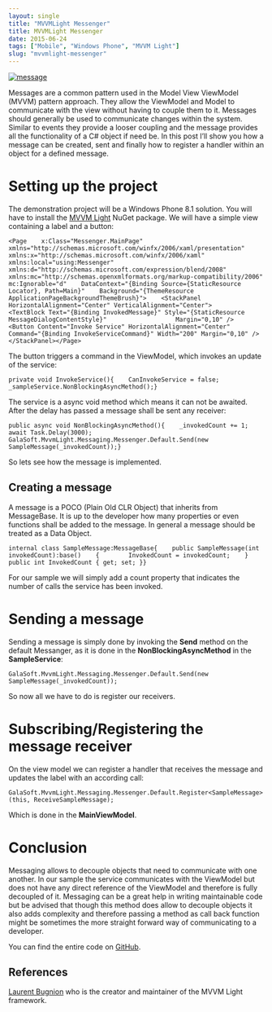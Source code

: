 ```yaml
---
layout: single
title: "MVVMLight Messenger"
title: MVVMLight Messenger
date: 2015-06-24
tags: ["Mobile", "Windows Phone", "MVVM Light"]
slug: "mvvmlight-messenger"
---
```


[![message](http://www.mallibone.com/posts/files/89a89efc-6dd1-42a0-b92b-b2c8b29371b2.png "message")](http://www.mallibone.com/posts/files/2f645e44-ad0d-4b9c-b029-4c5257474e7a.png)
 
Messages are a common pattern used in the Model View ViewModel (MVVM) pattern approach. They allow the ViewModel and Model to communicate with the view without having to couple them to it. Messages should generally be used to communicate changes within the system. Similar to events they provide a looser coupling and the message provides all the functionality of a C# object if need be. In this post I’ll show you how a message can be created, sent and finally how to register a handler within an object for a defined message.
 
# Setting up the project
 
The demonstration project will be a Windows Phone 8.1 solution. You will have to install the [MVVM Light](http://www.mvvmlight.net/) NuGet package. We will have a simple view containing a label and a button:


    <Page    x:Class="Messenger.MainPage"    xmlns="http://schemas.microsoft.com/winfx/2006/xaml/presentation"    xmlns:x="http://schemas.microsoft.com/winfx/2006/xaml"    xmlns:local="using:Messenger"    xmlns:d="http://schemas.microsoft.com/expression/blend/2008"    xmlns:mc="http://schemas.openxmlformats.org/markup-compatibility/2006"    mc:Ignorable="d"    DataContext="{Binding Source={StaticResource Locator}, Path=Main}"    Background="{ThemeResource ApplicationPageBackgroundThemeBrush}">    <StackPanel HorizontalAlignment="Center" VerticalAlignment="Center">        <TextBlock Text="{Binding InvokedMessage}" Style="{StaticResource MessageDialogContentStyle}"                   Margin="0,10" />        <Button Content="Invoke Service" HorizontalAlignment="Center" Command="{Binding InvokeServiceCommand}" Width="200" Margin="0,10" />    </StackPanel></Page>


The button triggers a command in the ViewModel, which invokes an update of the service:


    private void InvokeService(){    CanInvokeService = false;    _sampleService.NonBlockingAsyncMethod();}


The service is a async void method which means it can not be awaited. After the delay has passed a message shall be sent any receiver:


    public async void NonBlockingAsyncMethod(){    _invokedCount += 1;    await Task.Delay(3000);    GalaSoft.MvvmLight.Messaging.Messenger.Default.Send(new SampleMessage(_invokedCount));}


So lets see how the message is implemented.

## Creating a message

A message is a POCO (Plain Old CLR Object) that inherits from MessageBase. It is up to the developer how many properties or even functions shall be added to the message. In general a message should be treated as a Data Object.


    internal class SampleMessage:MessageBase{    public SampleMessage(int invokedCount):base()    {        InvokedCount = invokedCount;    }    public int InvokedCount { get; set; }}


For our sample we will simply add a count property that indicates the number of calls the service has been invoked.

# Sending a message

Sending a message is simply done by invoking the **Send** method on the default Messanger, as it is done in the **NonBlockingAsyncMethod** in the **SampleService**:


    GalaSoft.MvvmLight.Messaging.Messenger.Default.Send(new SampleMessage(_invokedCount));


So now all we have to do is register our receivers.

# Subscribing/Registering the message receiver

On the view model we can register a handler that receives the message and updates the label with an according call:


    GalaSoft.MvvmLight.Messaging.Messenger.Default.Register<SampleMessage>(this, ReceiveSampleMessage);




Which is done in the **MainViewModel**.

# Conclusion

Messaging allows to decouple objects that need to communicate with one another. In our sample the service communicates with the ViewModel but does not have any direct reference of the ViewModel and therefore is fully decoupled of it. Messaging can be a great help in writing maintainable code but be advised that though this method does allow to decouple objects it also adds complexity and therefore passing a method as call back function might be sometimes the more straight forward way of communicating to a developer.

You can find the entire code on [GitHub](https://github.com/mallibone/MvvmLightSamples.git).

## References

[Laurent Bugnion](http://www.galasoft.ch/) who is the creator and maintainer of the MVVM Light framework.
